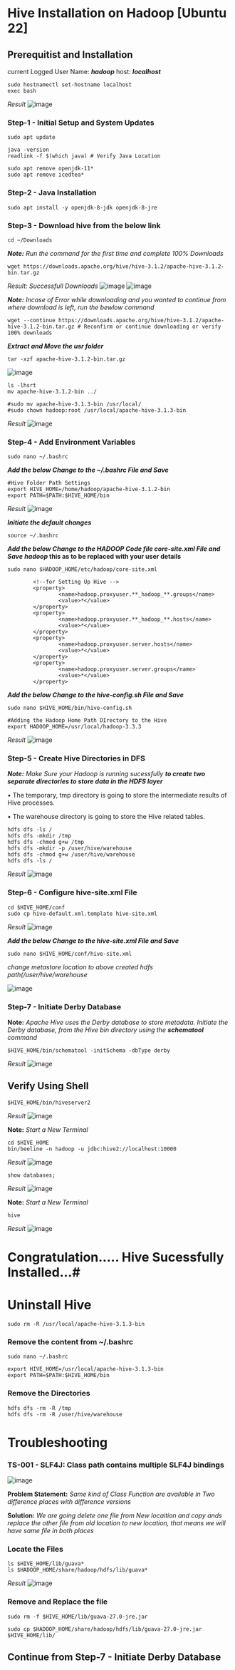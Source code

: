 # Hive Installation on Hadoop [Ubuntu 22] #

## Prerequitist and Installation ##
current Logged User Name: **_hadoop_**
host: **_localhost_**
```
sudo hostnamectl set-hostname localhost
exec bash
```
_Result_
![image](https://user-images.githubusercontent.com/111234771/195283872-ad5b1a98-5f9d-4356-934a-b6ec31935701.png)

### Step-1 - Initial Setup and System Updates ###
```
sudo apt update
```
```
java -version
readlink -f $(which java) # Verify Java Location

sudo apt remove openjdk-11*
sudo apt remove icedtea*
```

### Step-2 - Java Installation ###
```
sudo apt install -y openjdk-8-jdk openjdk-8-jre
```

### Step-3 - Download hive from the below link ###
```
cd ~/Downloads
```

_**Note:** Run the command for the first time and complete 100% Downloads_
```
wget https://downloads.apache.org/hive/hive-3.1.2/apache-hive-3.1.2-bin.tar.gz 

```
_Result: Successfull Downloads_
![image](https://user-images.githubusercontent.com/111234771/195228590-1c012576-78e2-4645-bd55-0c16022b4a66.png)
![image](https://user-images.githubusercontent.com/111234771/195290913-ab0ea536-0459-4721-b040-adf13af19f9c.png)

_**Note:** Incase of Error while downloading and you wanted to continue from where download is left, run the bewlow command_
```
wget --continue https://downloads.apache.org/hive/hive-3.1.2/apache-hive-3.1.2-bin.tar.gz # Reconfirm or continue downloading or verify 100% downloads
```
**_Extract and Move the usr folder_**
```
tar -xzf apache-hive-3.1.2-bin.tar.gz
```
![image](https://user-images.githubusercontent.com/111234771/195287831-79824bcc-748e-4cb5-a671-9e66eecf6d7b.png)

```
ls -lhsrt
mv apache-hive-3.1.2-bin ../
```

```
#sudo mv apache-hive-3.1.3-bin /usr/local/
#sudo chown hadoop:root /usr/local/apache-hive-3.1.3-bin
```
_Result_
![image](https://user-images.githubusercontent.com/111234771/195231783-5f5cb19b-068d-4c85-9295-f93dedd8246b.png)

### Step-4 - Add Environment Variables ###
```
sudo nano ~/.bashrc
```
**_Add the below Change to the ~/.bashrc File and Save_**
```
#Hive Folder Path Settings
export HIVE_HOME=/home/hadoop/apache-hive-3.1.2-bin
export PATH=$PATH:$HIVE_HOME/bin
```
_Result_
![image](https://user-images.githubusercontent.com/111234771/195232613-d3769b55-a34d-4bdd-a2d1-08180efc40a2.png)

**_Initiate the default changes_**
```
source ~/.bashrc
```

**_Add the below Change to the HADOOP Code file core-site.xml File and Save_**
**_hadoop_ this as to be replaced with your user details**

```
sudo nano $HADOOP_HOME/etc/hadoop/core-site.xml
```
```
        <!--for Setting Up Hive -->
        <property>
                <name>hadoop.proxyuser.**_hadoop_**.groups</name>
                <value>*</value>
        </property>
        <property>
                <name>hadoop.proxyuser.**_hadoop_**.hosts</name>
                <value>*</value>
        </property>
        <property>
                <name>hadoop.proxyuser.server.hosts</name>
                <value>*</value>
        </property>
        <property>
                <name>hadoop.proxyuser.server.groups</name>
                <value>*</value>
        </property>
```

**_Add the below Change to the hive-config.sh File and Save_**
```
sudo nano $HIVE_HOME/bin/hive-config.sh
```
```
#Adding the Hadoop Home Path DIrectory to the Hive
export HADOOP_HOME=/usr/local/hadoop-3.3.3
```
_Result_
![image](https://user-images.githubusercontent.com/111234771/195233077-3a18aa31-3982-4a7c-ac59-130582aafe38.png)

### Step-5 - Create Hive Directories in DFS ###
***Note:*** _Make Sure your Hadoop is running sucessfully_
**_to create two separate directories to store data in the HDFS layer_**

•	The temporary, tmp directory is going to store the intermediate results of Hive processes.

•	The warehouse directory is going to store the Hive related tables.

```
hdfs dfs -ls /
hdfs dfs -mkdir /tmp
hdfs dfs -chmod g+w /tmp
hdfs dfs -mkdir -p /user/hive/warehouse
hdfs dfs -chmod g+w /user/hive/warehouse
hdfs dfs -ls /
```
_Result_
![image](https://user-images.githubusercontent.com/111234771/195234987-0c26e78e-c940-4220-bc34-dab53d019ef6.png)

### Step-6 - Configure hive-site.xml File ###
```
cd $HIVE_HOME/conf
sudo cp hive-default.xml.template hive-site.xml
```
_Result_
 ![image](https://user-images.githubusercontent.com/111234771/195235820-80e33ba2-a105-420a-8e50-e164d516b425.png) 

**_Add the below Change to the hive-site.xml File and Save_**
```
sudo nano $HIVE_HOME/conf/hive-site.xml
```
_change metastore location to above created hdfs path(/user/hive/warehouse_

![image](https://user-images.githubusercontent.com/111234771/195237700-fc8117f0-ccf1-44f9-8191-a8352c5fe144.png)


### Step-7 - Initiate Derby Database ###

**Note:** _Apache Hive uses the Derby database to store metadata. Initiate the Derby database, from the Hive bin directory using the **schematool** command_
```
$HIVE_HOME/bin/schematool -initSchema -dbType derby
```
_Result_
![image](https://user-images.githubusercontent.com/111234771/195275213-f45c38af-06d0-44a4-957f-dfba043670aa.png)

## Verify Using Shell ##
```
$HIVE_HOME/bin/hiveserver2
```
_Result_
![image](https://user-images.githubusercontent.com/111234771/195275570-06211297-210a-4665-8503-49a157c803ba.png)

**Note:** _Start a New Terminal_
```
cd $HIVE_HOME
bin/beeline -n hadoop -u jdbc:hive2://localhost:10000
```
_Result_
![image](https://user-images.githubusercontent.com/111234771/195278928-709db835-214f-4def-88ef-41a44201f4b3.png)

```
show databases;
```
_Result_
![image](https://user-images.githubusercontent.com/111234771/195280370-b049018f-1957-4b36-8850-b15ca3b53b20.png)


**Note:** _Start a New Terminal_
```
hive
```
_Result_
![image](https://user-images.githubusercontent.com/111234771/195281072-ab2eb396-e416-4340-a8aa-23900f950fcb.png)


# Congratulation..... Hive Sucessfully Installed...#

# Uninstall Hive #
```
sudo rm -R /usr/local/apache-hive-3.1.3-bin
```

### Remove the content from ~/.bashrc ###
```
sudo nano ~/.bashrc
```
```
export HIVE_HOME=/usr/local/apache-hive-3.1.3-bin
export PATH=$PATH:$HIVE_HOME/bin
```

### Remove the Directories ###
```
hdfs dfs -rm -R /tmp
hdfs dfs -rm -R /user/hive/warehouse
```


# Troubleshooting #
### TS-001 - SLF4J: Class path contains multiple SLF4J bindings ###

![image](https://user-images.githubusercontent.com/111234771/195240546-9ed7fc72-cd1e-47c6-9a64-8ec1c8deae46.png)

**Problem Statement:** _Same kind of Class Function are available in Two difference places with difference versions_

**Solution:** _We are going delete one file from New locaition and copy ands replace the other file from old location to new location, that means we will have same file in both places_

### Locate the Files ###
```
ls $HIVE_HOME/lib/guava*
ls $HADOOP_HOME/share/hadoop/hdfs/lib/guava*
```
_Result_
 ![image](https://user-images.githubusercontent.com/111234771/195242097-0af7ded1-bec2-47e3-b94b-6366061585c7.png) 

### Remove and Replace the file ###
```
sudo rm -f $HIVE_HOME/lib/guava-27.0-jre.jar
```
```
sudo cp $HADOOP_HOME/share/hadoop/hdfs/lib/guava-27.0-jre.jar $HIVE_HOME/lib/
```


## Continue from Step-7 - Initiate Derby Database ##

